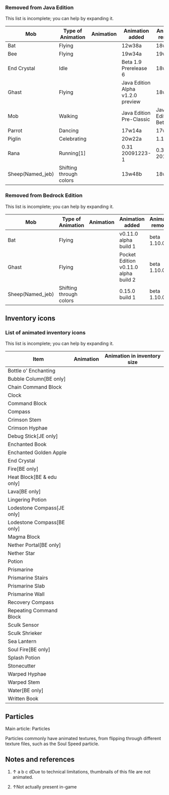 ### Removed from Java Edition

  


This list is incomplete; you can help by expanding it.


| Mob              | Type of Animation       | Animation | Animation added                   | Animation removed     |
|------------------|-------------------------|-----------|-----------------------------------|-----------------------|
| Bat              | Flying                  |           | 12w38a                            | 18w43a                |
| Bee              | Flying                  |           | 19w34a                            | 19w36a                |
| End Crystal      | Idle                    |           | Beta 1.9 Prerelease 6             | 18w43a                |
| Ghast            | Flying                  |           | Java Edition Alpha v1.2.0 preview | 18w43a                |
| Mob              | Walking                 |           | Java Edition Pre-Classic          | Java Edition Beta 1.0 |
| Parrot           | Dancing                 |           | 17w14a                            | 17w15a                |
| Piglin           | Celebrating             |           | 20w22a                            | 1.16-pre3             |
| Rana             | Running[1]              |           | 0.31 20091223-1                   | 0.31 20100205         |
| Sheep(Named_jeb) | Shifting through colors |           | 13w48b                            | 18w43a                |

### Removed from Bedrock Edition

  


This list is incomplete; you can help by expanding it.


| Mob              | Type of Animation       | Animation | Animation added                      | Animation removed |
|------------------|-------------------------|-----------|--------------------------------------|-------------------|
| Bat              | Flying                  |           | v0.11.0 alpha build 1                | beta 1.10.0.3     |
| Ghast            | Flying                  |           | Pocket Edition v0.11.0 alpha build 2 | beta 1.10.0.3     |
| Sheep(Named_jeb) | Shifting through colors |           | 0.15.0 build 1                       | beta 1.10.0.3     |

## Inventory icons
### List of animated inventory icons

  


This list is incomplete; you can help by expanding it.


| Item                         | Animation | Animation in inventory size |
|------------------------------|-----------|-----------------------------|
| Bottle o' Enchanting         |           |                             |
| Bubble Column‌[BE  only]     |           |                             |
| Chain Command Block          |           |                             |
| Clock                        |           |                             |
| Command Block                |           |                             |
| Compass                      |           |                             |
| Crimson Stem                 |           |                             |
| Crimson Hyphae               |           |                             |
| Debug Stick‌[JE  only]       |           |                             |
| Enchanted Book               |           |                             |
| Enchanted Golden Apple       |           |                             |
| End Crystal                  |           |                             |
| Fire‌[BE  only]              |           |                             |
| Heat Block‌[BE & edu  only]  |           |                             |
| Lava‌[BE  only]              |           |                             |
| Lingering Potion             |           |                             |
| Lodestone Compass‌[JE  only] |           |                             |
| Lodestone Compass‌[BE  only] |           |                             |
| Magma Block                  |           |                             |
| Nether Portal‌[BE  only]     |           |                             |
| Nether Star                  |           |                             |
| Potion                       |           |                             |
| Prismarine                   |           |                             |
| Prismarine Stairs            |           |                             |
| Prismarine Slab              |           |                             |
| Prismarine Wall              |           |                             |
| Recovery Compass             |           |                             |
| Repeating Command Block      |           |                             |
| Sculk Sensor                 |           |                             |
| Sculk Shrieker               |           |                             |
| Sea Lantern                  |           |                             |
| Soul Fire‌[BE  only]         |           |                             |
| Splash Potion                |           |                             |
| Stonecutter                  |           |                             |
| Warped Hyphae                |           |                             |
| Warped Stem                  |           |                             |
| Water‌[BE  only]             |           |                             |
| Written Book                 |           |                             |

## Particles
Main article: Particles

Particles commonly have animated textures, from flipping through different texture files, such as the Soul Speed particle.

## Notes and references
1. ↑ a b c dDue to technical limitations, thumbnails of this file are not animated.

1. ↑Not actually present in-game


